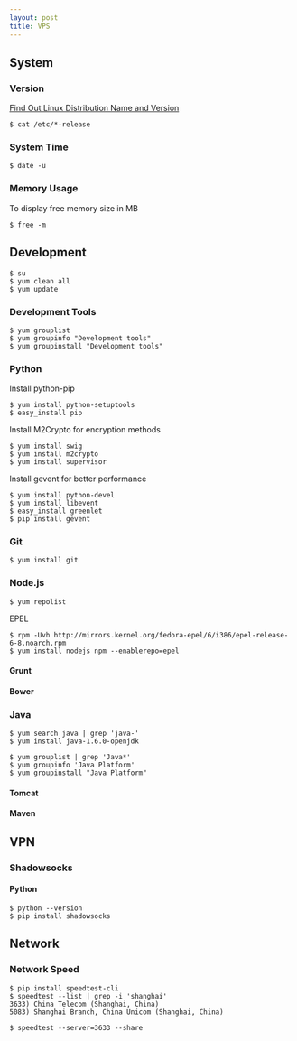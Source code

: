 ```yaml
---
layout: post
title: VPS
---
```


## System

### Version

[Find Out Linux Distribution Name and Version](http://www.cyberciti.biz/faq/find-linux-distribution-name-version-number/)

    $ cat /etc/*-release

### System Time

    $ date -u

### Memory Usage

To display free memory size in MB

    $ free -m

## Development

    $ su
    $ yum clean all
    $ yum update

### Development Tools

    $ yum grouplist
    $ yum groupinfo "Development tools"
    $ yum groupinstall "Development tools"

### Python

Install python-pip

    $ yum install python-setuptools
    $ easy_install pip

Install M2Crypto for encryption methods

    $ yum install swig
    $ yum install m2crypto
    $ yum install supervisor

Install gevent for better performance

    $ yum install python-devel
    $ yum install libevent
    $ easy_install greenlet
    $ pip install gevent

### Git

    $ yum install git

### Node.js

    $ yum repolist

EPEL

    $ rpm -Uvh http://mirrors.kernel.org/fedora-epel/6/i386/epel-release-6-8.noarch.rpm
    $ yum install nodejs npm --enablerepo=epel

#### Grunt

#### Bower

### Java

    $ yum search java | grep 'java-'
    $ yum install java-1.6.0-openjdk

    $ yum grouplist | grep 'Java*'
    $ yum groupinfo 'Java Platform'
    $ yum groupinstall "Java Platform"

#### Tomcat

#### Maven

## VPN

### Shadowsocks

#### Python

    $ python --version
    $ pip install shadowsocks

## Network

### Network Speed

    $ pip install speedtest-cli
    $ speedtest --list | grep -i 'shanghai'
    3633) China Telecom (Shanghai, China)
    5083) Shanghai Branch, China Unicom (Shanghai, China)

    $ speedtest --server=3633 --share
